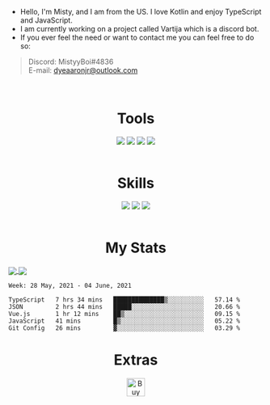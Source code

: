 + Hello, I'm Misty, and I am from the US. I love Kotlin and enjoy TypeScript and JavaScript.
+ I am currently working on a project called Vartija which is a discord bot.
+ If you ever feel the need or want to contact me you can feel free to do so:
> Discord: MistyyBoi#4836<br>
> E-mail: dyeaaronjr@outlook.com

<br>
<h1 align="center">Tools</h1>
<div align="center">
    <img src="https://img.shields.io/static/v1?label=IDE&message=IntelliJ&color=blue&logo=intellij-idea&style=for-the-badge&logoColor=coral">
    <img src="https://img.shields.io/static/v1?label=IDE&message=WebStorm&logo=webstorm&color=green&style=for-the-badge&logoColor=coral">
    <img src="https://img.shields.io/static/v1?label=DB&message=PostgreSQl&color=white&logo=postgresql&style=for-the-badge&logoColor=008bb9">
    <img src="https://img.shields.io/static/v1?label=Web%20Framework&message=Nuxt.js&color=green&style=for-the-badge">
</div>    
<br>
<h1 align="center">Skills</h1>
<div align="center">
    <img src="https://img.shields.io/badge/Kotlin%20-%23323330.svg?&style=for-the-badge&logo=kotlin&logoColor=%1AA2D4"/>
    <img src="https://img.shields.io/badge/TypeScript%20-%23323330.svg?&style=for-the-badge&logo=typescript&logoColor=%3178C6"/>
    <img src="https://img.shields.io/badge/JavaScript%20-%23323330.svg?&style=for-the-badge&logo=javascript&logoColor=%23F7DF1E"/>
</div>    
<br>


<h1 align="center">My Stats</h1>
<a href="https://github.com/MistyyBoi">
    <img align="center" src="https://github-readme-stats.vercel.app/api/top-langs/?username=MistyyBoi&theme=tokyonight&hide_border=true"/>
</a>
<a href="https://github.com/MistyyBoi">
    <img align="center" src="https://github-readme-stats.vercel.app/api?username=MistyyBoi&show_icons=true&theme=tokyonight&hide_border=true&count_private=true"/>
</a>

<!--START_SECTION:waka-->
```text
Week: 28 May, 2021 - 04 June, 2021

TypeScript   7 hrs 34 mins   ██████████████▒░░░░░░░░░░   57.14 % 
JSON         2 hrs 44 mins   █████░░░░░░░░░░░░░░░░░░░░   20.66 % 
Vue.js       1 hr 12 mins    ██▒░░░░░░░░░░░░░░░░░░░░░░   09.15 % 
JavaScript   41 mins         █▒░░░░░░░░░░░░░░░░░░░░░░░   05.22 % 
Git Config   26 mins         ▓░░░░░░░░░░░░░░░░░░░░░░░░   03.29 % 
```
<!--END_SECTION:waka-->

<h1 align="center">Extras</h1>
<div align="center">
<a href='https://ko-fi.com/A0A74URSN' target='_blank'><img height='36' style='border:0px;height:36px;' src='https://cdn.ko-fi.com/cdn/kofi3.png?v=2' border='0' alt='Buy Me a Coffee at ko-fi.com' /></a>
</div>
